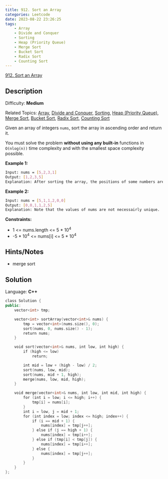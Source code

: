 ```yaml
---
title: 912. Sort an Array
categories: Leetcode
date: 2023-08-22 23:26:25
tags:
    - Array
    - Divide and Conquer
    - Sorting
    - Heap (Priority Queue)
    - Merge Sort
    - Bucket Sort
    - Radix Sort
    - Counting Sort
---
```


[912\. Sort an Array](https://leetcode.com/problems/sort-an-array/)

## Description

Difficulty: **Medium**

Related Topics: [Array](https://leetcode.com/tag/https://leetcode.com/tag/array//), [Divide and Conquer](https://leetcode.com/tag/https://leetcode.com/tag/divide-and-conquer//), [Sorting](https://leetcode.com/tag/https://leetcode.com/tag/sorting//), [Heap (Priority Queue)](https://leetcode.com/tag/https://leetcode.com/tag/heap-priority-queue//), [Merge Sort](https://leetcode.com/tag/https://leetcode.com/tag/merge-sort//), [Bucket Sort](https://leetcode.com/tag/https://leetcode.com/tag/bucket-sort//), [Radix Sort](https://leetcode.com/tag/https://leetcode.com/tag/radix-sort//), [Counting Sort](https://leetcode.com/tag/https://leetcode.com/tag/counting-sort//)

Given an array of integers `nums`, sort the array in ascending order and return it.

You must solve the problem **without using any built-in** functions in `O(nlog(n))` time complexity and with the smallest space complexity possible.

**Example 1:**

```bash
Input: nums = [5,2,3,1]
Output: [1,2,3,5]
Explanation: After sorting the array, the positions of some numbers are not changed (for example, 2 and 3), while the positions of other numbers are changed (for example, 1 and 5).
```

**Example 2:**

```bash
Input: nums = [5,1,1,2,0,0]
Output: [0,0,1,1,2,5]
Explanation: Note that the values of nums are not necessairly unique.
```

**Constraints:**

* 1 <= nums.length <= 5 * 10<sup>4</sup>
* -5 \* 10<sup>4</sup> <= nums[i] <= 5 \* 10<sup>4</sup>

## Hints/Notes

* merge sort

## Solution

Language: **C++**

```C++
class Solution {
public:
    vector<int> tmp;

    vector<int> sortArray(vector<int>& nums) {
        tmp = vector<int>(nums.size(), 0);
        sort(nums, 0, nums.size() - 1);
        return nums;
    }

    void sort(vector<int>& nums, int low, int high) {
        if (high <= low)
            return;

        int mid = low + (high - low) / 2;
        sort(nums, low, mid);
        sort(nums, mid + 1, high);
        merge(nums, low, mid, high);
    }

    void merge(vector<int>& nums, int low, int mid, int high) {
        for (int i = low; i <= high; i++) {
            tmp[i] = nums[i];
        }
        int i = low, j = mid + 1; 
        for (int index = low; index <= high; index++) {
            if (i == mid + 1) {
                nums[index] = tmp[j++];
            } else if (j == high + 1) {
                nums[index] = tmp[i++];
            } else if (tmp[i] < tmp[j]) {
                nums[index] = tmp[i++];
            } else {
                nums[index] = tmp[j++];
            }
        }
    }
};
```
